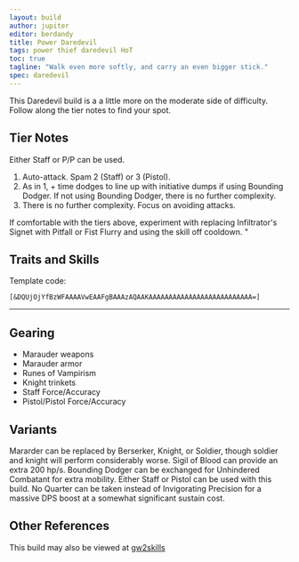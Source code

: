 ```yaml
---
layout: build
author: jupiter
editor: berdandy
title: Power Daredevil
tags: power thief daredevil HoT
toc: true
tagline: "Walk even more softly, and carry an even bigger stick."
spec: daredevil
---
```


This Daredevil build is a a little more on the moderate side of difficulty. Follow along the tier notes to find your spot.

## Tier Notes

Either Staff or P/P can be used. 

1. Auto-attack. Spam 2 (Staff) or 3 (Pistol). 
2. As in 1, + time dodges to line up with initiative dumps if using Bounding Dodger. If not using Bounding Dodger, there is no further complexity. 
3. There is no further complexity. Focus on avoiding attacks. 

If comfortable with the tiers above, experiment with replacing Infiltrator's Signet with Pitfall or Fist Flurry and using the skill off cooldown. "

## Traits and Skills

Template code:

`[&DQUjOjYfBzWFAAAAVwEAAFgBAAAzAQAAKAAAAAAAAAAAAAAAAAAAAAAAAAA=]`

---

<div
  data-armory-embed='skills'
  data-armory-ids='13050,13062,13064,13046,13082'
>
</div>
<div
  data-armory-embed='specializations'
  data-armory-ids='35,54,7'
  data-armory-35-traits='1267,1272,1702'
  data-armory-54-traits='1237,1290,1238'
  data-armory-7-traits='1933,1884,2047'
>
</div>
<script async src='https://unpkg.com/armory-embeds@^0.x.x/armory-embeds.js'></script>

## Gearing

- Marauder weapons
- Marauder armor
- Runes of Vampirism
- Knight trinkets
- Staff Force/Accuracy
- Pistol/Pistol Force/Accuracy

## Variants

Mararder can be replaced by Berserker, Knight, or Soldier, though soldier and knight will perform considerably worse. Sigil of Blood can provide an extra 200 hp/s. Bounding Dodger can be exchanged for Unhindered Combatant for extra mobility. Either Staff or Pistol can be used with this build. No Quarter can be taken instead of Invigorating Precision for a massive DPS boost at a somewhat significant sustain cost. 

## Other References

This build may also be viewed at [gw2skills](http://gw2skills.net/editor/?PaABwqprlZwuYZMM2IW0TfPVA-zRRYixzI4xISqWpq8PA-e)

